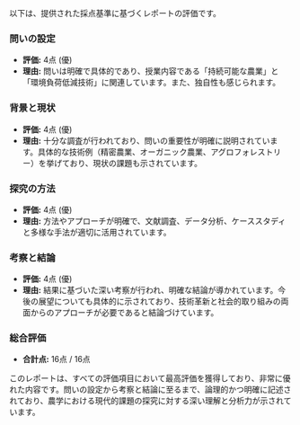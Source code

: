 以下は、提供された採点基準に基づくレポートの評価です。

### 問いの設定
- **評価:** 4点 (優)
- **理由:** 問いは明確で具体的であり、授業内容である「持続可能な農業」と「環境負荷低減技術」に関連しています。また、独自性も感じられます。

### 背景と現状
- **評価:** 4点 (優)
- **理由:** 十分な調査が行われており、問いの重要性が明確に説明されています。具体的な技術例（精密農業、オーガニック農業、アグロフォレストリー）を挙げており、現状の課題も示されています。

### 探究の方法
- **評価:** 4点 (優)
- **理由:** 方法やアプローチが明確で、文献調査、データ分析、ケーススタディと多様な手法が適切に活用されています。

### 考察と結論
- **評価:** 4点 (優)
- **理由:** 結果に基づいた深い考察が行われ、明確な結論が導かれています。今後の展望についても具体的に示されており、技術革新と社会的取り組みの両面からのアプローチが必要であると結論づけています。

### 総合評価
- **合計点:** 16点 / 16点

このレポートは、すべての評価項目において最高評価を獲得しており、非常に優れた内容です。問いの設定から考察と結論に至るまで、論理的かつ明確に記述されており、農学における現代的課題の探究に対する深い理解と分析力が示されています。